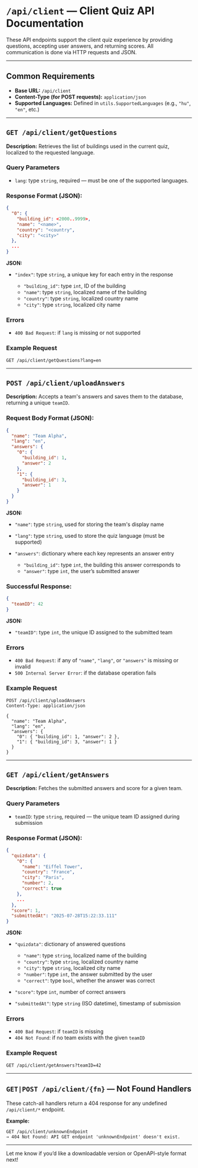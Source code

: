 # `/api/client` — Client Quiz API Documentation

These API endpoints support the client quiz experience by providing questions, accepting user answers, and returning scores. All communication is done via HTTP requests and JSON.

---

## Common Requirements

* **Base URL:** `/api/client`
* **Content-Type (for POST requests):** `application/json`
* **Supported Languages:** Defined in `utils.SupportedLanguages` (e.g., `"hu"`, `"en"`, etc.)

---

## `GET /api/client/getQuestions`

**Description:** Retrieves the list of buildings used in the current quiz, localized to the requested language.

### Query Parameters

* `lang`: type `string`, required — must be one of the supported languages.

### Response Format (JSON):

```json
{
  "0": {
    "building_id": <2000..9999>,
    "name": "<name>",
    "country": "<country",
    "city": "<city>"
  },
  ...
}
```

**JSON:**

* `"index"`: type `string`, a unique key for each entry in the response

  * `"building_id"`: type `int`, ID of the building
  * `"name"`: type `string`, localized name of the building
  * `"country"`: type `string`, localized country name
  * `"city"`: type `string`, localized city name

### Errors

* `400 Bad Request`: if `lang` is missing or not supported

### Example Request

```http
GET /api/client/getQuestions?lang=en
```

---

## `POST /api/client/uploadAnswers`

**Description:** Accepts a team's answers and saves them to the database, returning a unique `teamID`.

### Request Body Format (JSON):

```json
{
  "name": "Team Alpha",
  "lang": "en",
  "answers": {
    "0": {
      "building_id": 1,
      "answer": 2
    },
    "1": {
      "building_id": 3,
      "answer": 1
    }
  }
}
```

**JSON:**

* `"name"`: type `string`, used for storing the team's display name
* `"lang"`: type `string`, used to store the quiz language (must be supported)
* `"answers"`: dictionary where each key represents an answer entry

  * `"building_id"`: type `int`, the building this answer corresponds to
  * `"answer"`: type `int`, the user’s submitted answer

### Successful Response:

```json
{
  "teamID": 42
}
```

**JSON:**

* `"teamID"`: type `int`, the unique ID assigned to the submitted team

### Errors

* `400 Bad Request`: if any of `"name"`, `"lang"`, or `"answers"` is missing or invalid
* `500 Internal Server Error`: if the database operation fails

### Example Request

```http
POST /api/client/uploadAnswers
Content-Type: application/json

{
  "name": "Team Alpha",
  "lang": "en",
  "answers": {
    "0": { "building_id": 1, "answer": 2 },
    "1": { "building_id": 3, "answer": 1 }
  }
}
```

---

## `GET /api/client/getAnswers`

**Description:** Fetches the submitted answers and score for a given team.

### Query Parameters

* `teamID`: type `string`, required — the unique team ID assigned during submission

### Response Format (JSON):

```json
{
  "quizdata": {
    "0": {
      "name": "Eiffel Tower",
      "country": "France",
      "city": "Paris",
      "number": 2,
      "correct": true
    },
    ...
  },
  "score": 1,
  "submittedAt": "2025-07-28T15:22:33.111"
}
```

**JSON:**

* `"quizdata"`: dictionary of answered questions

  * `"name"`: type `string`, localized name of the building
  * `"country"`: type `string`, localized country name
  * `"city"`: type `string`, localized city name
  * `"number"`: type `int`, the answer submitted by the user
  * `"correct"`: type `bool`, whether the answer was correct
* `"score"`: type `int`, number of correct answers
* `"submittedAt"`: type `string` (ISO datetime), timestamp of submission

### Errors

* `400 Bad Request`: if `teamID` is missing
* `404 Not Found`: if no team exists with the given `teamID`

### Example Request

```http
GET /api/client/getAnswers?teamID=42
```

---

## `GET|POST /api/client/{fn}` — Not Found Handlers

These catch-all handlers return a 404 response for any undefined `/api/client/*` endpoint.

**Example:**

```http
GET /api/client/unknownEndpoint
→ 404 Not Found: API GET endpoint 'unknownEndpoint' doesn't exist.
```

---

Let me know if you’d like a downloadable version or OpenAPI-style format next!
